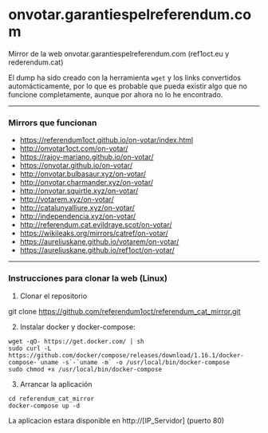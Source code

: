 # onvotar.garantiespelreferendum.com

Mirror de la web onvotar.garantiespelreferendum.com (ref1oct.eu y rederendum.cat)

El dump ha sido creado con la herramienta `wget` y los links convertidos automácticamente, por lo que es probable que pueda existir algo que no funcione completamente, aunque por ahora no lo he encontrado.

---

### Mirrors que funcionan

* https://referendum1oct.github.io/on-votar/index.html
* http://onvotar1oct.com/on-votar/
* https://rajoy-mariano.github.io/on-votar/
* https://onvotar.github.io/on-votar/
* http://onvotar.bulbasaur.xyz/on-votar/
* http://onvotar.charmander.xyz/on-votar/
* http://onvotar.squirtle.xyz/on-votar/
* http://votarem.xyz/on-votar/
* http://catalunyalliure.xyz/on-votar/
* http://independencia.xyz/on-votar/
* http://referendum.cat.evildraye.scot/on-votar/
* https://wikileaks.org/mirrors/catref/on-votar/
* https://aureliuskane.github.io/votarem/on-votar/
* https://aureliuskane.github.io/ref1oct/on-votar/

---

### Instrucciones para clonar la web (Linux)

1. Clonar el repositorio

git clone https://github.com/referendum1oct/referendum_cat_mirror.git

2. Instalar docker y docker-compose:

```
wget -qO- https://get.docker.com/ | sh
sudo curl -L https://github.com/docker/compose/releases/download/1.16.1/docker-compose-`uname -s`-`uname -m` -o /usr/local/bin/docker-compose
sudo chmod +x /usr/local/bin/docker-compose
```

3. Arrancar la aplicación

```
cd referendum_cat_mirror
docker-compose up -d
```

La aplicacion estara disponible en http://[IP_Servidor] (puerto 80)
